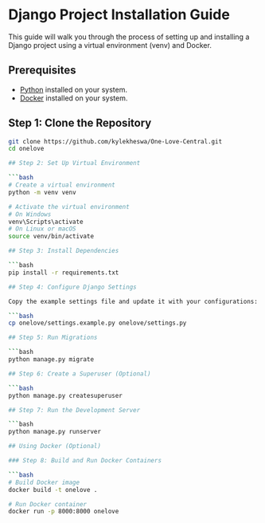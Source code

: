 # Django Project Installation Guide

This guide will walk you through the process of setting up and installing a Django project using a virtual environment (venv) and Docker.

## Prerequisites

- [Python](https://www.python.org/downloads/) installed on your system.
- [Docker](https://docs.docker.com/get-docker/) installed on your system.

## Step 1: Clone the Repository

```bash
git clone https://github.com/kylekheswa/One-Love-Central.git
cd onelove

## Step 2: Set Up Virtual Environment

```bash
# Create a virtual environment
python -m venv venv

# Activate the virtual environment
# On Windows
venv\Scripts\activate
# On Linux or macOS
source venv/bin/activate

## Step 3: Install Dependencies

```bash
pip install -r requirements.txt

## Step 4: Configure Django Settings

Copy the example settings file and update it with your configurations:

```bash
cp onelove/settings.example.py onelove/settings.py

## Step 5: Run Migrations

```bash
python manage.py migrate

## Step 6: Create a Superuser (Optional)

```bash
python manage.py createsuperuser

## Step 7: Run the Development Server

```bash
python manage.py runserver

## Using Docker (Optional)

### Step 8: Build and Run Docker Containers

```bash
# Build Docker image
docker build -t onelove .

# Run Docker container
docker run -p 8000:8000 onelove
